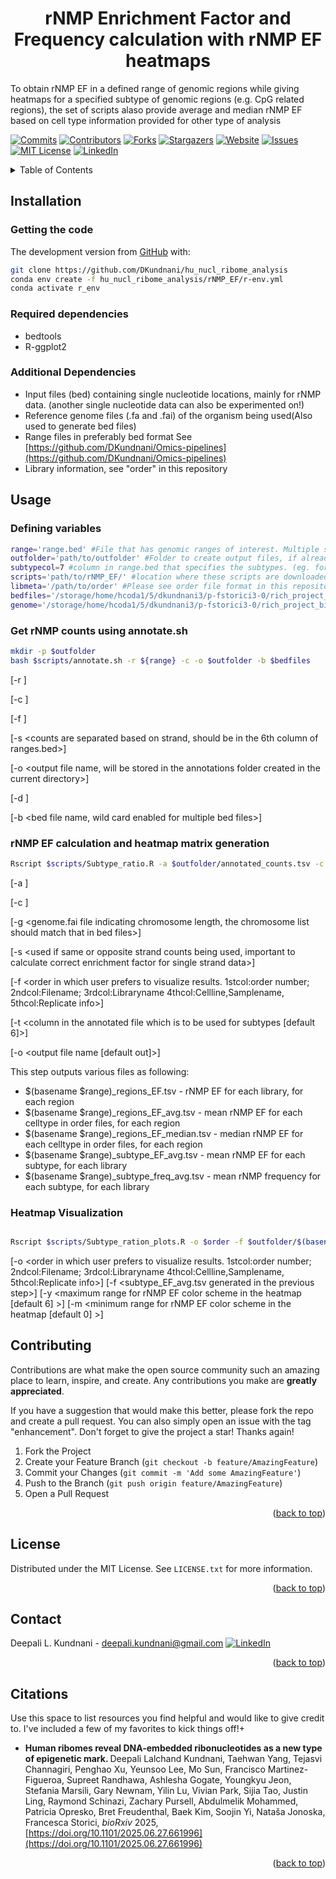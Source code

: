 
<h1 align="center">rNMP Enrichment Factor and Frequency calculation with rNMP EF heatmaps</h1>
To obtain rNMP EF in a defined range of genomic regions while giving heatmaps for a specified subtype of genomic regions (e.g. CpG related regions), the set of scripts alaso provide average and median rNMP EF based on cell type information provided for other type of analysis
<!-- Improved compatibility of back to top link: See: https://github.com/othneildrew/Best-README-Template/pull/73 -->
<a name="readme-top"></a>
<!--
-->

[![Commits][Commits-shield]][Commits-url]
[![Contributors][contributors-shield]][contributors-url]
[![Forks][forks-shield]][forks-url]
[![Stargazers][stars-shield]][stars-url]
[![Website][website-shield]][website-url]
[![Issues][issues-shield]][issues-url]
[![MIT License][license-shield]][license-url]
[![LinkedIn][linkedin-shield]][linkedin-url]

<!-- TABLE OF CONTENTS -->
<details>
  <summary>Table of Contents</summary>
  <ol>
    <li><a href="##Installation">Installation</a></li>
      <ul>
        <li><a href="###Getting-the-code">Getting the code</a></li>
        <li><a href="###Creating-the-enviroment-with-required-dependencies">Creating the enviroment with required dependencies</a></li>
        <li><a href="###Additional-Dependencies">Additional Dependencies</a></li>
      </ul>
    </li>
    <li><a href="##Usage">Usage</a></li>
      <ul>
        <li><a href="###Defining-variables">Defining variables</a></li>
        <li><a href="###Preprocessing">Preprocessing</a></li>
        <li><a href="###Loading-Functions">Loading Functions</a></li>
       <li><a href="###Analyzing-and-processing-data-1">Analyzing, processing and visualizing data for TSS/TTS (ends) of ranges provided</a></li>
        <li><a href="###Analyzing-and-processing-data-2">Analyzing, processing and visualizing data for center of ranges provided</a></li>
      </ul>
    <li><a href="##Contributing">Contributing</a></li>
    <li><a href="##License">License</a></li>
    <li><a href="##Contact">Contact</a></li>
    <li><a href="##Citations">Citations</a></li>
  </ol>
</details>

<!-- Installation -->
## Installation
### Getting the code
The development version from [GitHub](https://github.com/) with:
```sh
git clone https://github.com/DKundnani/hu_nucl_ribome_analysis
conda env create -f hu_nucl_ribome_analysis/rNMP_EF/r-env.yml
conda activate r_env
```
### Required dependencies 
* bedtools
* R-ggplot2

### Additional Dependencies
* Input files (bed) containing single nucleotide locations, mainly for rNMP data. (another single nucleotide data can also be experimented on!)
* Reference genome files (.fa and .fai) of the organism being used(Also used to generate bed files)
* Range files in preferably bed format See [https://github.com/DKundnani/Omics-pipelines](https://github.com/DKundnani/Omics-pipelines)
* Library information, see "order" in this repository

<!-- USAGE -->
## Usage
### Defining variables
```bash
range='range.bed' #File that has genomic ranges of interest. Multiple subtypes to be analyzed as a part of same heatmap to be included in the same range file, making sure no overlapping regions exist.
outfolder='path/to/outfolder' #Folder to create output files, if already exists, will be overwritten
subtypecol=7 #column in range.bed that specifies the subtypes. (eg. for CpG related regions, it should specific either islands, shores, shelves,inter-cpg regions )
scripts='path/to/rNMP_EF/' #location where these scripts are downloaded or cloned
libmeta='/path/to/order' #Please see order file format in this repository
bedfiles='/storage/home/hcoda1/5/dkundnani3/p-fstorici3-0/rich_project_bio-storici/Hu_analysis/subnfiltbed/nucl/noXY/*.bed' # List of bed files
genome='/storage/home/hcoda1/5/dkundnani3/p-fstorici3-0/rich_project_bio-storici/reference/hg38/filtered_hg38-nucleus-noXY.fa.fai' #Genome index file

```

### Get rNMP counts using annotate.sh
```bash
mkdir -p $outfolder
bash $scripts/annotate.sh -r ${range} -c -o $outfolder -b $bedfiles
```
[-r <file with reference annotations or ranges>] 

[-c <calculate counts in the referenced annotations>] 

[-f <calculate fraction of coverage in the reference annotations>]

[-s <counts are separated based on strand, should be in the 6th column of ranges.bed>]

[-o <output file name, will be stored in the annotations folder created in the current directory>]

[-d <annotated files will be separated based on nucleus and mitochondria>]

[-b <bed file name, wild card enabled for multiple bed files>] 


### rNMP EF calculation and heatmap matrix generation
```bash
Rscript $scripts/Subtype_ratio.R -a $outfolder/annotated_counts.tsv -c $outfolder/all_counts.tsv -g $genome -f $libmeta -t $subtypecol -o ${outfolder}/$(basename $range)
```
[-a <annotated file generated by bedtools annotate>]

[-c <counts file indicating total counts in bedfiles used for rNMP Ef normalization>]

[-g <genome.fai file indicating chromosome length, the chromosome list should match that in bed files>]

[-s <used if same or opposite strand counts being used, important to calculate correct enrichment factor for single strand data>]

[-f <order in which user prefers to visualize results. 1stcol:order number; 2ndcol:Filename; 3rdcol:Libraryname 4thcol:Cellline,Samplename, 5thcol:Replicate info>]

[-t <column in the annotated file which is to be used for subtypes [default 6]>]

[-o <output file name [default out]>]

This step outputs various files as following:
* $(basename $range)_regions_EF.tsv - rNMP EF for each library, for each region
* $(basename $range)_regions_EF_avg.tsv -  mean rNMP EF for each celltype in order files, for each region
* $(basename $range)_regions_EF_median.tsv -  median rNMP EF for each celltype in order files, for each region
* $(basename $range)_subtype_EF_avg.tsv -  mean rNMP EF for each subtype, for each library
* $(basename $range)_subtype_freq_avg.tsv -  mean rNMP frequency for each subtype, for each library

### Heatmap Visualization
```bash

Rscript $scripts/Subtype_ration_plots.R -o $order -f $outfolder/$(basename $range)_subtype_EF_avg.tsv -y 3

```
[-o <order in which user prefers to visualize results. 1stcol:order number; 2ndcol:Filename; 3rdcol:Libraryname 4thcol:Cellline,Samplename, 5thcol:Replicate info>]
[-f <subtype_EF_avg.tsv generated in the previous step>]
[-y <maximum range for rNMP EF color scheme in the heatmap [default 6] >]
[-m <minimum range for rNMP EF color scheme in the heatmap [default 0] >]


<!-- CONTRIBUTING -->
## Contributing

Contributions are what make the open source community such an amazing place to learn, inspire, and create. Any contributions you make are **greatly appreciated**.

If you have a suggestion that would make this better, please fork the repo and create a pull request. You can also simply open an issue with the tag "enhancement".
Don't forget to give the project a star! Thanks again!

1. Fork the Project
2. Create your Feature Branch (`git checkout -b feature/AmazingFeature`)
3. Commit your Changes (`git commit -m 'Add some AmazingFeature'`)
4. Push to the Branch (`git push origin feature/AmazingFeature`)
5. Open a Pull Request

<p align="right">(<a href="#readme-top">back to top</a>)</p>


<!-- LICENSE -->
## License

Distributed under the MIT License. See `LICENSE.txt` for more information.

<p align="right">(<a href="#readme-top">back to top</a>)</p>



<!-- CONTACT -->
## Contact
Deepali L. Kundnani - [deepali.kundnani@gmail.com](mailto::deepali.kundnani@gmail.com)    [![LinkedIn][linkedin-shield]][linkedin-url] 
<p align="right">(<a href="#readme-top">back to top</a>)</p>

<!-- ACKNOWLEDGMENTS -->
## Citations
Use this space to list resources you find helpful and would like to give credit to. I've included a few of my favorites to kick things off!+
* <b> Human ribomes reveal DNA-embedded ribonucleotides as a new type of epigenetic mark. </b>
Deepali Lalchand Kundnani, Taehwan Yang, Tejasvi Channagiri, Penghao Xu, Yeunsoo Lee, Mo Sun, Francisco Martinez-Figueroa, Supreet Randhawa, Ashlesha Gogate, Youngkyu Jeon, Stefania Marsili, Gary Newnam, Yilin Lu, Vivian Park, Sijia Tao, Justin Ling, Raymond Schinazi, Zachary Pursell, Abdulmelik Mohammed, Patricia Opresko, Bret Freudenthal, Baek Kim, Soojin Yi, Nataša Jonoska, Francesca Storici, <i>  bioRxiv </i> 2025, [https://doi.org/10.1101/2025.06.27.661996](https://doi.org/10.1101/2025.06.27.661996)

<p align="right">(<a href="#readme-top">back to top</a>)</p>



<!-- MARKDOWN LINKS & IMAGES -->
<!-- https://www.markdownguide.org/basic-syntax/#reference-style-links -->
[contributors-shield]: https://img.shields.io/github/contributors/DKundnani/hu_nucl_ribome_analysis?style=for-the-badge
[contributors-url]: https://github.com/DKundnani/hu_nucl_ribome_analysis/graphs/contributors
[forks-shield]: https://img.shields.io/github/forks/DKundnani/hu_nucl_ribome_analysis?style=for-the-badge
[forks-url]: https://github.com/DKundnani/hu_nucl_ribome_analysis/forks
[stars-shield]: https://img.shields.io/github/stars/DKundnani/hu_nucl_ribome_analysis?style=for-the-badge
[stars-url]: https://github.com/DKundnani/hu_nucl_ribome_analysis/stargazers
[issues-shield]: https://img.shields.io/github/issues/DKundnani/hu_nucl_ribome_analysis?style=for-the-badge
[issues-url]: https://github.com/DKundnani/hu_nucl_ribome_analysis/issues
[license-shield]: https://img.shields.io/github/license/DKundnani/hu_nucl_ribome_analysis?style=for-the-badge
[license-url]: https://github.com/DKundnani/hu_nucl_ribome_analysis/blob/master/LICENSE.txt
[linkedin-shield]: https://img.shields.io/badge/-LinkedIn-black.svg?style=for-the-badge&logo=linkedin&colorB=555
[linkedin-url]: https://linkedin.com/in/deepalik
[product-screenshot]: images/screenshot.png
[commits-url]: https://github.com/DKundnani/hu_nucl_ribome_analysis/pulse
[commits-shield]: https://img.shields.io/github/commit-activity/t/DKundnani/hu_nucl_ribome_analysis?style=for-the-badge
[website-shield]: https://img.shields.io/website?url=http%3A%2F%2Fdkundnani.bio%2F&style=for-the-badge
[website-url]:http://dkundnani.bio/ 

